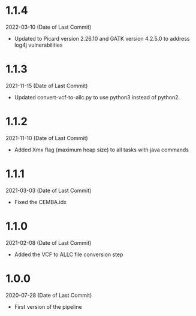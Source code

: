 # 1.1.4
2022-03-10 (Date of Last Commit)

* Updated to Picard version 2.26.10 and GATK version 4.2.5.0 to address log4j vulnerabilities

# 1.1.3
2021-11-15 (Date of Last Commit)

* Updated convert-vcf-to-allc.py to use python3 instead of python2.

# 1.1.2
2021-11-10 (Date of Last Commit)

* Added Xmx flag (maximum heap size) to all tasks with java commands

# 1.1.1
2021-03-03 (Date of Last Commit)

* Fixed the CEMBA.idx

# 1.1.0
2021-02-08 (Date of Last Commit)

* Added the VCF to ALLC file conversion step

# 1.0.0
2020-07-28 (Date of Last Commit)

* First version of the pipeline
